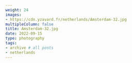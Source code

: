 ```yaml
---
weight: 24
images:
- https://cdn.yzavard.fr/netherlands/Amsterdam-32.jpg
multipleColumn: false
title: Amsterdam-32.jpg
date: 2022-09-15
type: photography
tags:
- archive # all posts
- netherlands
---
```

